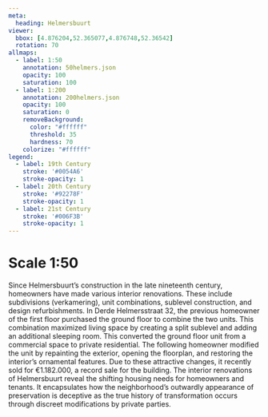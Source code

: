 ```yaml
---
meta:
  heading: Helmersbuurt
viewer:
  bbox: [4.876204,52.365077,4.876748,52.36542]
  rotation: 70
allmaps:
  - label: 1:50
    annotation: 50helmers.json
    opacity: 100
    saturation: 100
  - label: 1:200
    annotation: 200helmers.json
    opacity: 100
    saturation: 0
    removeBackground:
      color: "#ffffff"
      threshold: 35
      hardness: 70
    colorize: "#ffffff"
legend:
  - label: 19th Century
    stroke: '#0054A6'
    stroke-opacity: 1
  - label: 20th Century
    stroke: '#92278F'
    stroke-opacity: 1
  - label: 21st Century
    stroke: '#006F3B'
    stroke-opacity: 1
---
```

# Scale 1:50

Since Helmersbuurt’s construction in the late nineteenth century, homeowners have made various interior renovations. These include subdivisions (verkamering), unit combinations, sublevel construction, and design refurbishments. In Derde Helmersstraat 32, the previous homeowner of the first floor purchased the ground floor to combine the two units. This combination maximized living space by creating a split sublevel and adding an additional sleeping room. This converted the ground floor unit from a commercial space to private residential. The following homeowner modified the unit by repainting the exterior, opening the floorplan, and restoring the interior’s ornamental features. Due to these attractive changes, it recently sold for €1.182.000, a record sale for the building. The interior renovations of Helmersbuurt reveal the shifting housing needs for homeowners and tenants. It encapsulates how the neighborhood’s outwardly appearance of preservation is deceptive as the true history of transformation occurs through discreet modifications by private parties.